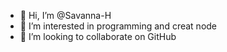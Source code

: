 - 👋 Hi, I’m @Savanna-H
- 👀 I’m interested in programming and creat node
- 💞️ I’m looking to collaborate on GitHub


<!---
Savanna-H/Savanna-H is a ✨ special ✨ repository because its `README.md` (this file) appears on your GitHub profile.
You can click the Preview link to take a look at your changes.
--->
